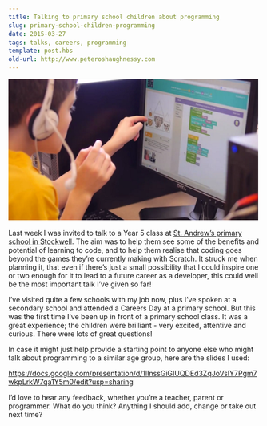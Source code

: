 ```yaml
---
title: Talking to primary school children about programming
slug: primary-school-children-programming
date: 2015-03-27
tags: talks, careers, programming
template: post.hbs
old-url: http://www.peteroshaughnessy.com
---
```


![Child coding with Scratch](/images/posts/2015-03-27-primary-school-children-programming/child-coding.png)

Last week I was invited to talk to a Year 5 class at [St. Andrew’s
primary school in Stockwell](http://www.standrewsprimaryschoolstockwell.org/). 
The aim was to help them see some of the benefits and potential of learning to code,
and to help them realise that coding goes beyond the games they’re
currently making with Scratch. It struck me when planning it, that even
if there’s just a small possibility that I could inspire one or two
enough for it to lead to a future career as a developer, this could well
be the most important talk I’ve given so far!

I’ve visited quite a few schools with my job now, plus I’ve spoken at a
secondary school and attended a Careers Day at a primary school. But
this was the first time I’ve been up in front of a primary school class.
It was a great experience; the children were brilliant - very excited,
attentive and curious. There were lots of great questions!

In case it might just help provide a starting point to anyone else who
might talk about programming to a similar age group, here are the slides
I used:

<https://docs.google.com/presentation/d/1lInssGiGIUQDEd3ZqJoVsIY7Pgm7wkpLrkW7qa1Y5m0/edit?usp=sharing>

I’d love to hear any feedback, whether you’re a teacher, parent or
programmer. What do you think? Anything I should add, change or take out
next time?

